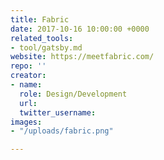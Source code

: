 ```yaml
---
title: Fabric
date: 2017-10-16 10:00:00 +0000
related_tools:
- tool/gatsby.md
website: https://meetfabric.com/
repo: ''
creator:
- name: 
  role: Design/Development
  url: 
  twitter_username: 
images:
- "/uploads/fabric.png"

---
```


